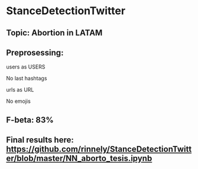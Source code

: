 # StanceDetectionTwitter

## Topic: Abortion in LATAM

## Preprosessing:
   users as USERS
  
   No last hashtags
  
   urls as URL
  
   No emojis


## F-beta: 83%

## Final results here: https://github.com/rinnely/StanceDetectionTwitter/blob/master/NN_aborto_tesis.ipynb
